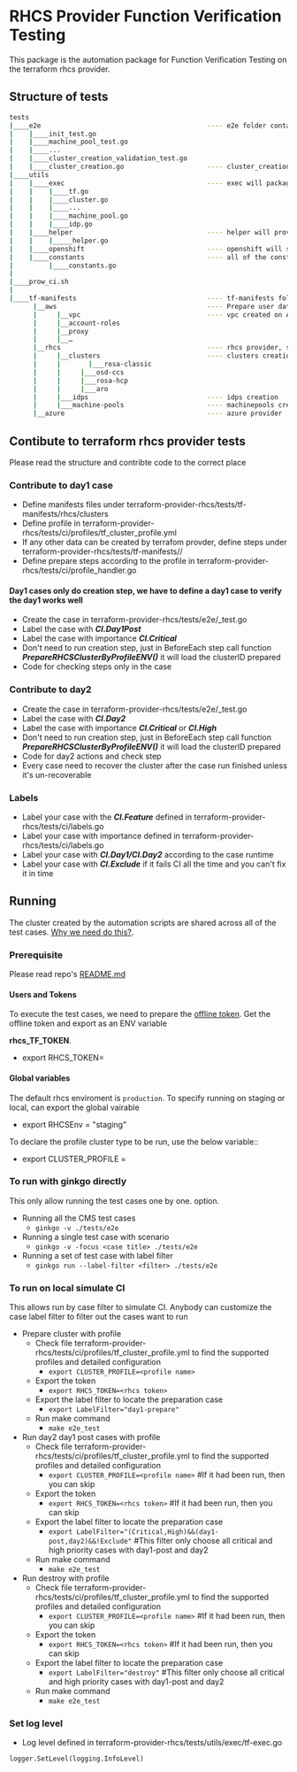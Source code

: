 # RHCS Provider Function Verification Testing
This package is the automation package for Function Verification Testing on the terraform rhcs provider. 

## Structure of tests
```sh
tests
|____e2e                                          ---- e2e folder contains all of the e2e cases
|    |____init_test.go
|    |____machine_pool_test.go
|    |____...
|    |____cluster_creation_validation_test.go
|    |____cluster_creation.go                     ---- cluster_creation.go will handle cluster creation by profile
|____utils
|    |____exec                                    ---- exec will package the tf commands like init state apply destroy
|    |    |____tf.go
|    |    |____cluster.go
|    |    |____...
|    |    |____machine_pool.go
|    |    |____idp.go
|    |____helper                                  ---- helper will provide support functions during testing
|    |    |_____helper.go
|    |____openshift                               ---- openshift will support e2e check in cluster
|    |____constants                               ---- all of the constants will be defined in constants
|         |____constants.go
|       
|____prow_ci.sh
|
|____tf-manifests                                 ---- tf-manifests folder will contain all of the tf configuration files, separated by provider
      |__aws                                      ---- Prepare user data prepared on AWS for cluster creation 
      |     |__vpc                                ---- vpc created on AWS for cluster creation
      |     |__account-roles
      |     |__proxy
      |     |__…
      |__rhcs                                     ---- rhcs provider, separated by resources
      |     |__clusters                           ---- clusters creation separated by resource key
      |     |   	|___rosa-classic
      |     |     |___osd-ccs
      |     |     |___rosa-hcp
      |     |     |___aro
      |     |___idps                              ---- idps creation
      |     |___machine-pools                     ---- machinepools creation
      |__azure                                    ---- azure provider
```

## Contibute to terraform rhcs provider tests
Please read the structure and contribte code to the correct place
### Contribute to day1 case
* Define manifests files under terraform-provider-rhcs/tests/tf-manifests/rhcs/clusters
* Define profile in terraform-provider-rhcs/tests/ci/profiles/tf_cluster_profile.yml
* If any other data can be created by terrafom provder, define steps under terraform-provider-rhcs/tests/tf-manifests/<provider>/<resource name>
* Define prepare steps according to the profile in terraform-provider-rhcs/tests/ci/profile_handler.go
#### Day1 cases only do creation step, we have to define a day1 case to verify the day1 works well
* Create the case in terraform-provider-rhcs/tests/e2e/<feature name>_test.go
* Label the case with ***CI.Day1Post***
* Label the case with importance ***CI.Critical***
* Don't need to run creation step, just in BeforeEach step call function  ***PrepareRHCSClusterByProfileENV()*** it will load the clusterID prepared
* Code for checking steps  only in the case
### Contribute to day2
* Create the case in terraform-provider-rhcs/tests/e2e/<feature name>_test.go
* Label the case with ***CI.Day2***
* Label the case with importance ***CI.Critical*** or ***CI.High***
* Don't need to run creation step, just in BeforeEach step call function  ***PrepareRHCSClusterByProfileENV()*** it will load the clusterID prepared
* Code for day2 actions and check step
* Every case need to recover the cluster after the case run finished unless it's un-recoverable
### Labels
* Label your case with the ***CI.Feature<feature name>*** defined in terraform-provider-rhcs/tests/ci/labels.go
* Label your case with importance defined in terraform-provider-rhcs/tests/ci/labels.go
* Label your case with ***CI.Day1/CI.Day2*** according to the case runtime
* Label your case with ***CI.Exclude*** if it fails CI all  the time and you can't fix it in time

## Running
The cluster created by the automation scripts are shared across all of the test cases. [Why we need do this?](./docs/challenge.md).

### Prerequisite
Please read repo's [README.md](../README.md)
#### Users and Tokens
To execute the test cases, we need to prepare the [offline token](https://console.redhat.com/openshift/token/show). Get the offline token and export as an ENV variable 

**rhcs_TF_TOKEN**.
* export RHCS_TOKEN=<offline token>

#### Global variables
The default rhcs enviroment is `production`. To specify running on staging or local, can export the global vairable 
* export RHCSEnv = "staging"

To declare the profile cluster type to be run, use the below variable::
* export CLUSTER_PROFILE = <rosa-tf-profile>

### To run with ginkgo directly
This only allow running the test cases one by one. option.
* Running all the CMS test cases
  * `ginkgo -v ./tests/e2e`
* Running a single test case with scenario
  * `ginkgo -v -focus <case title> ./tests/e2e`
* Running a set of test case with label filter
  * `ginkgo run --label-filter <filter> ./tests/e2e`

### To run on local simulate CI
This allows run by case filter to simulate CI. Anybody can customize the case label filter to filter out the cases want to run
* Prepare cluster with profile
  * Check file terraform-provider-rhcs/tests/ci/profiles/tf_cluster_profile.yml to find the supported profiles and detailed configuration
    * `export CLUSTER_PROFILE=<profile name>` 
  * Export the token
    * `export RHCS_TOKEN=<rhcs token>`
  * Export the label filter to locate the preparation case
    * `export LabelFilter="day1-prepare"`
  * Run make command
    * `make e2e_test`
* Run day2 day1 post cases with profile
  * Check file terraform-provider-rhcs/tests/ci/profiles/tf_cluster_profile.yml to find the supported profiles and detailed configuration
    * `export CLUSTER_PROFILE=<profile name>` #If it had been run, then you can skip
  * Export the token
    * `export RHCS_TOKEN=<rhcs token>` #If it had been run, then you can skip
  * Export the label filter to locate the preparation case
    * `export LabelFilter="(Critical,High)&&(day1-post,day2)&&!Exclude"` #This filter only choose all critical and high priority cases with day1-post and day2
  * Run make command
    * `make e2e_test`
* Run destroy with profile
  * Check file terraform-provider-rhcs/tests/ci/profiles/tf_cluster_profile.yml to find the supported profiles and detailed configuration
    * `export CLUSTER_PROFILE=<profile name>` #If it had been run, then you can skip
  * Export the token
    * `export RHCS_TOKEN=<rhcs token>` #If it had been run, then you can skip
  * Export the label filter to locate the preparation case
    * `export LabelFilter="destroy"` #This filter only choose all critical and high priority cases with day1-post and day2
  * Run make command
    * `make e2e_test`

### Set log level
* Log level defined in terraform-provider-rhcs/tests/utils/exec/tf-exec.go
```
logger.SetLevel(logging.InfoLevel)
```